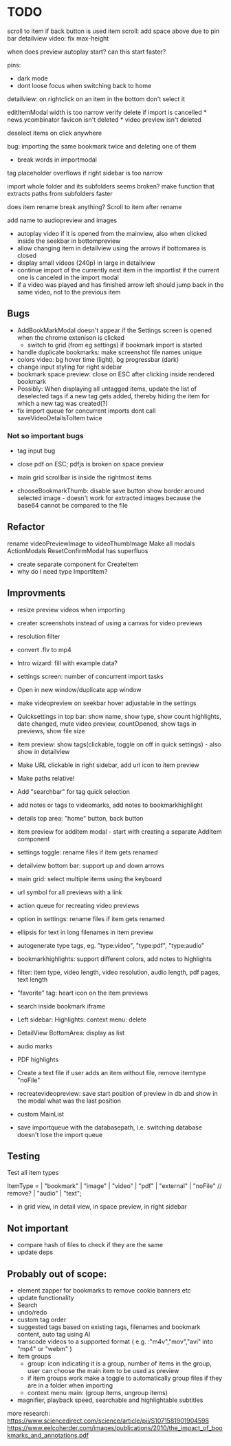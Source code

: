 # TODO


scroll to item if back button is used
item scroll: add space above due to pin bar
detailview video: fix max-height

when does preview autoplay start? can this start faster?

pins:
- dark mode 
- dont loose focus when switching back to home

detailview: on rightclick on an item in the bottom don't select it

editItemModal width is too narrow
verify delete if import is cancelled
    * news.ycombinator favicon isn't deleted
    * video preview isn't deleted


deselect items on click anywhere

bug: importing the same bookmark twice and deleting one of them

* break words in importmodal

tag placeholder overflows if right sidebar is too narrow



import whole folder and its subfolders seems broken?
    make function that extracts paths from subfolders faster

does item rename break anything? Scroll to item after rename


add name to audiopreview and images



* autoplay video if it is opened from the mainview, also when clicked inside the seekbar in bottompreview
* allow changing item in detailview using the arrows if bottomarea is closed
* display small videos (240p) in large in detailview
* continue import of the currently next item in the importlist if the current one is canceled in the import modal
* if a video was played and has finished arrow left should jump back in the same video, not to the previous item





## Bugs
* AddBookMarkModal doesn't appear if the Settings screen is opened when the chrome extenison is clicked
    * switch to grid (from eg settings) if bookmark import is started
* handle duplicate bookmarks: make screenshot file names unique
* colors video: bg hover time (light), bg progressbar (dark)
* change input styling for right sidebar
* bookmark space preview: 
    close on ESC after clicking inside rendered bookmark
* Possibly: When displaying all untagged items, update the list of deselected tags if a new tag gets added, thereby hiding the item for which a new tag was created(?)
* fix import queue for concurrent imports
dont call saveVideoDetailsToItem twice


### Not so important bugs
* tag input bug
* close pdf on ESC; pdfjs is broken on space preview
* main grid scrollbar is inside the rightmost items

* chooseBookmarkThumb: 
    disable save button
    show border around selected image - doesn't work for extracted images because the base64 cannot be compared to the file

## Refactor
rename videoPreviewImage to videoThumbImage
Make all modals ActionModals
ResetConfirmModal has superfluos <Modal>
* create separate component for CreateItem
* why do I need type ImportItem?



## Improvments

* resize preview videos when importing
* creater screenshots instead of using a canvas for video previews
* resolution filter
* convert .flv to mp4
* Intro wizard: fill with example data?
* settings screen: number of concurrent import tasks
* Open in new window/duplicate app window
* make videopreview on seekbar hover adjustable in the settings
* Quicksettings in top bar: show name, show type, show count highlights, date changed, mute video preview, countOpened, show tags in previews, show file size
* item preview: show tags(clickable, toggle on off in quick settings) - also show in detailview
* Make URL clickable in right sidebar, add url icon to item preview
* Make paths relative!
* Add "searchbar" for tag quick selection 
* add notes or tags to videomarks, add notes to bookmarkhighlight
* details top area: "home" button, back button
* item preview for additem modal - start with creating a separate AddItem component

* settings toggle: rename files if item gets renamed
* detailview bottom bar: support up and down arrows
* main grid: select multiple items using the keyboard
* url symbol for all previews with a link
* action queue for recreating video previews
* option in settings: rename files if item gets renamed
* ellipsis for text in long filenames in item preview
* autogenerate type tags, eg. "type:video", "type:pdf", "type:audio"
* bookmarkhighlights: support different colors, add notes to highlights
* filter: item type, video length, video resolution, audio length, pdf pages, text length
* "favorite" tag: heart icon on the item previews
* search inside bookmark iframe
* Left sidebar: Highlights: context menu: delete
* DetailView BottomArea: display as list
* audio marks
* PDF highlights
* Create a text file if user adds an item without file, remove itemtype "noFile"
* recreatevideopreview: save start position of preview in db and show in the modal what was the last position
* custom MainList
* save importqueue with the databasepath, i.e. switching database doesn't lose the import queue


## Testing
Test all item types

ItemType =
  | "bookmark"
  | "image"
  | "video"
  | "pdf"
  | "external"
  | "noFile" // remove?
  | "audio"
  | "text";

* in grid view, in detail view, in space preview, in right sidebar

## Not important
* compare hash of files to check if they are the same
* update deps


## Probably out of scope:
* element zapper for bookmarks to remove cookie banners etc
* update functionality
* Search
* undo/redo  
* custom tag order
* suggested tags based on existing tags, filenames and bookmark content, auto tag using AI
* transcode videos to a supported format ( e.g. :"m4v","mov","avi" into "mp4" or "webm" )
* item groups
    * group: icon indicating it is a group,  number of items in the group, user can choose the main item to be used as preview
    * if item groups work make a toggle to automatically group files if they are in a folder when importing
    * context menu main: (group items, ungroup items)
* magnifier, playback speed, searchable and highlightable subtitles



more research:
https://www.sciencedirect.com/science/article/pii/S1071581901904598
https://www.eelcoherder.com/images/publications/2010/the_impact_of_bookmarks_and_annotations.pdf